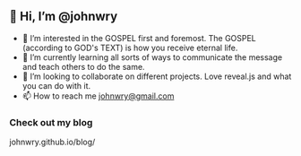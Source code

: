 
## 👋 Hi, I’m @johnwry
- 👀 I’m interested in the GOSPEL first and foremost. The GOSPEL (according to GOD's TEXT) is how you receive eternal life. 
- 🌱 I’m currently learning all sorts of ways to communicate the message and teach others to do the same.
- 💞️ I’m looking to collaborate on different projects. Love reveal.js and what you can do with it. 
- 📫 How to reach me johnwry@gmail.com

### Check out my blog
johnwry.github.io/blog/

<!---
johnwry/johnwry is a ✨ special ✨ repository because its `README.md` (this file) appears on your GitHub profile.
You can click the Preview link to take a look at your changes.
--->
